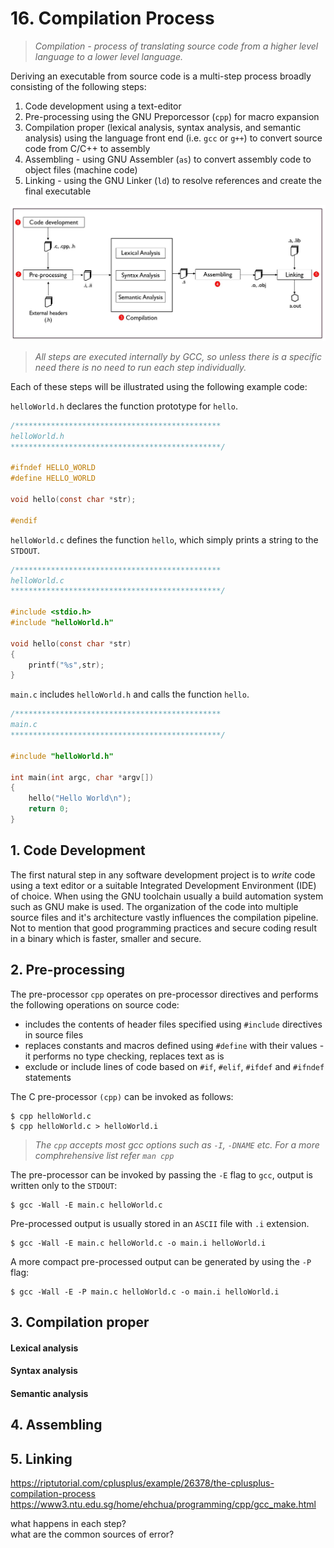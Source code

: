 # 16. Compilation Process

> *Compilation - process of translating source code from a higher level language to a lower level language.*

Deriving an executable from source code is a multi-step process broadly consisting of the following steps:

1. Code development using a text-editor
2. Pre-processing using the GNU Preporcessor (``cpp``) for macro expansion
3. Compilation proper (lexical analysis, syntax analysis, and semantic analysis) using the language front end (i.e. ``gcc`` or ``g++``) to convert source code from C/C++ to assembly
4. Assembling - using GNU Assembler (``as``) to convert assembly code to object files (machine code)
5. Linking - using the GNU Linker (``ld``) to resolve references and create the final executable

![compilation-process](/assets/compilation.jpg)

> *All steps are executed internally by GCC, so unless there is a specific need there is no need to run each step individually.*

Each of these steps will be illustrated using the following example code:

```helloWorld.h``` declares the function prototype for ```hello```.

```C
/**********************************************
helloWorld.h
***********************************************/

#ifndef HELLO_WORLD
#define HELLO_WORLD

void hello(const char *str);

#endif
```

```helloWorld.c``` defines the function ```hello```, which simply prints a string to the ```STDOUT```.

```C
/**********************************************
helloWorld.c
***********************************************/

#include <stdio.h>
#include "helloWorld.h"

void hello(const char *str)
{
    printf("%s",str);
}

```

```main.c``` includes ```helloWorld.h``` and calls the function ```hello```.

```C
/**********************************************
main.c
***********************************************/

#include "helloWorld.h"

int main(int argc, char *argv[])
{
    hello("Hello World\n");
    return 0;
}
```

## 1. Code Development
The first natural step in any software development project is to *write* code using a text editor or a suitable Integrated Development Environment (IDE) of choice. When using the GNU toolchain usually a build automation system such as GNU make is used. The organization of the code into multiple source files and it's architecture vastly influences the compilation pipeline. Not to mention that good programming practices and secure coding result in a binary which is faster, smaller and secure. 

## 2. Pre-processing
The pre-processor ``cpp`` operates on pre-processor directives and performs the following operations on source code:
* includes the contents of header files specified using ``#include`` directives in source files
* replaces constants and macros defined using ``#define`` with their values - it performs no type checking, replaces text as is
* exclude or include lines of code based on ``#if``, ``#elif``, ``#ifdef`` and ``#ifndef`` statements

The C pre-processor ``(cpp)`` can be invoked as follows:

```Shell
$ cpp helloWorld.c
$ cpp helloWorld.c > helloWorld.i
```

> *The ``cpp`` accepts most gcc options such as ``-I``, ``-DNAME`` etc. For a more comphrehensive list refer ``man cpp``*

The pre-processor can be invoked by passing the ``-E`` flag to ``gcc``, output is written only to the ``STDOUT``:

```Shell
$ gcc -Wall -E main.c helloWorld.c
```

Pre-processed output is usually stored in an ``ASCII`` file with ``.i`` extension. 

```Shell
$ gcc -Wall -E main.c helloWorld.c -o main.i helloWorld.i
```

A more compact pre-processed output can be generated by using the ``-P`` flag:

```Shell
$ gcc -Wall -E -P main.c helloWorld.c -o main.i helloWorld.i
```

## 3. Compilation proper
#### Lexical analysis
#### Syntax analysis
#### Semantic analysis
## 4. Assembling
## 5. Linking


https://riptutorial.com/cplusplus/example/26378/the-cplusplus-compilation-process  
https://www3.ntu.edu.sg/home/ehchua/programming/cpp/gcc_make.html  

what happens in each step?  
what are the common sources of error?
